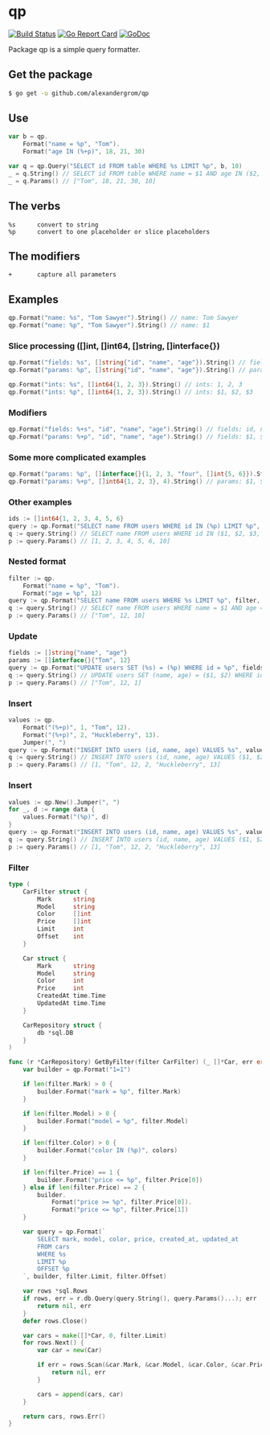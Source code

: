 # qp
[![Build Status](https://github.com/AlexanderGrom/qp/workflows/main/badge.svg)](https://github.com/AlexanderGrom/qp/actions?workflow=main) [![Go Report Card](https://goreportcard.com/badge/github.com/alexandergrom/qp)](https://goreportcard.com/report/github.com/alexandergrom/qp) [![GoDoc](https://godoc.org/github.com/alexandergrom/qp?status.svg)](https://godoc.org/github.com/alexandergrom/qp)

Package qp is a simple query formatter.

## Get the package
```bash
$ go get -u github.com/alexandergrom/qp
```

## Use

```go
var b = qp.
    Format("name = %p", "Tom").
    Format("age IN (%+p)", 18, 21, 30)

var q = qp.Query("SELECT id FROM table WHERE %s LIMIT %p", b, 10)
_ = q.String() // SELECT id FROM table WHERE name = $1 AND age IN ($2, $3, $4) LIMIT $5
_ = q.Params() // ["Tom", 18, 21, 30, 10]
```

## The verbs
```
%s		convert to string
%p		convert to one placeholder or slice placeholders
```

## The modifiers
```
+		capture all parameters
```

## Examples
```go
qp.Format("name: %s", "Tom Sawyer").String() // name: Tom Sawyer
qp.Format("name: %p", "Tom Sawyer").String() // name: $1
```

### Slice processing ([]int, []int64, []string, []interface{})
```go
qp.Format("fields: %s", []string{"id", "name", "age"}).String() // fields: id, name, age
qp.Format("params: %p", []string{"id", "name", "age"}).String() // params: $1, $2, $3

qp.Format("ints: %s", []int64{1, 2, 3}).String() // ints: 1, 2, 3
qp.Format("ints: %p", []int64{1, 2, 3}).String() // ints: $1, $2, $3
```

### Modifiers
```go
qp.Format("fields: %+s", "id", "name", "age").String() // fields: id, name, age
qp.Format("params: %+p", "id", "name", "age").String() // fields: $1, $2, $3
```

### Some more complicated examples
```go
qp.Format("params: %p", []interface{}{1, 2, 3, "four", []int{5, 6}}).String() // params: $1, $2, $3, $4, $5, $6
qp.Format("params: %+p", []int64{1, 2, 3}, 4).String() // params: $1, $2, $3, $4
```

### Other examples
```go
ids := []int64{1, 2, 3, 4, 5, 6}
query := qp.Format("SELECT name FROM users WHERE id IN (%p) LIMIT %p", ids, 10)
q := query.String() // SELECT name FROM users WHERE id IN ($1, $2, $3, $4, $5, $6) LIMIT $7
p := query.Params() // [1, 2, 3, 4, 5, 6, 10]
```

### Nested format
```go
filter := qp.
    Format("name = %p", "Tom").
    Format("age = %p", 12)
query := qp.Format("SELECT name FROM users WHERE %s LIMIT %p", filter, 10)
q := query.String() // SELECT name FROM users WHERE name = $1 AND age = $2 LIMIT $3
p := query.Params() // ["Tom", 12, 10]
```

### Update
```go
fields := []string{"name", "age"}
params := []interface{}{"Tom", 12}
query := qp.Format("UPDATE users SET (%s) = (%p) WHERE id = %p", fields, params, 1)
q := query.String() // UPDATE users SET (name, age) = ($1, $2) WHERE id = $3
p := query.Params() // ["Tom", 12, 1]
```

### Insert
```go
values := qp.
    Format("(%+p)", 1, "Tom", 12).
    Format("(%+p)", 2, "Huckleberry", 13).
    Jumper(", ")
query := qp.Format("INSERT INTO users (id, name, age) VALUES %s", values)
q := query.String() // INSERT INTO users (id, name, age) VALUES ($1, $2, $3), ($4, $5, $6)
p := query.Params() // [1, "Tom", 12, 2, "Huckleberry", 13]
```

### Insert
```go
values := qp.New().Jumper(", ")
for _, d := range data {
	values.Format("(%p)", d)
}
query := qp.Format("INSERT INTO users (id, name, age) VALUES %s", values)
q := query.String() // INSERT INTO users (id, name, age) VALUES ($1, $2, $3), ($4, $5, $6)
p := query.Params() // [1, "Tom", 12, 2, "Huckleberry", 13]
```

### Filter
```go
type (
    CarFilter struct {
        Mark      string
        Model     string
        Color     []int
        Price     []int
        Limit     int
        Offset    int
    }

    Car struct {
        Mark      string
        Model     string
        Color     int
        Price     int
        CreatedAt time.Time
        UpdatedAt time.Time
    }

    CarRepository struct {
        db *sql.DB
    }
)

func (r *CarRepository) GetByFilter(filter CarFilter) (_ []*Car, err error) {
    var builder = qp.Format("1=1")

    if len(filter.Mark) > 0 {
        builder.Format("mark = %p", filter.Mark)
    }

    if len(filter.Model) > 0 {
        builder.Format("model = %p", filter.Model)
    }

    if len(filter.Color) > 0 {
        builder.Format("color IN (%p)", colors)
    }

    if len(filter.Price) == 1 {
        builder.Format("price <= %p", filter.Price[0])
    } else if len(filter.Price) == 2 {
        builder.
            Format("price >= %p", filter.Price[0]).
            Format("price <= %p", filter.Price[1])
    }

    var query = qp.Format(`
        SELECT mark, model, color, price, created_at, updated_at
        FROM cars
        WHERE %s
        LIMIT %p
        OFFSET %p
    `, builder, filter.Limit, filter.Offset)

    var rows *sql.Rows
    if rows, err = r.db.Query(query.String(), query.Params()...); err != nil {
        return nil, err
    }
    defer rows.Close()

    var cars = make([]*Car, 0, filter.Limit)
    for rows.Next() {
        var car = new(Car)

        if err = rows.Scan(&car.Mark, &car.Model, &car.Color, &car.Price, &car.CreatedAt, &car.UpdatedAt); err != nil {
            return nil, err
        }

        cars = append(cars, car)
    }

    return cars, rows.Err()
}
```
